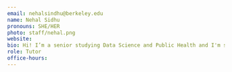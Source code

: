```yaml
---
email: nehalsindhu@berkeley.edu
name: Nehal Sidhu
pronouns: SHE/HER
photo: staff/nehal.png
website: 
bio: Hi! I’m a senior studying Data Science and Public Health and I'm super excited to teach data 101!  I love pandas (the animal more than the library), matcha, concerts, and Thai food!
role: Tutor
office-hours: 
---
```

